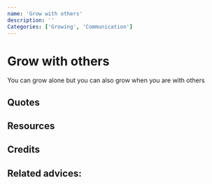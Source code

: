 ```yaml
---
name: 'Grow with others'
description: ''
Categories: ['Growing', 'Communication']
---
```

# Grow with others

You can grow alone but you can also grow when you are with others

## Quotes

## Resources

## Credits

## Related advices:

